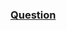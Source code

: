 ### [Question](https://docs.google.com/document/d/1UjqSc79POHOPFPt3Xwzpbgi0J4C1IGl0qY1qzJrFGwM/edit)
